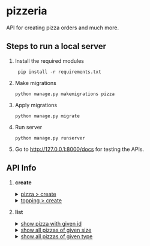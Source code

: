 # pizzeria

API for creating pizza orders and much more.

## Steps to run a local server

1. Install the required modules
   ```shell
    pip install -r requirements.txt
    ```
2. Make migrations
    ```shell
    python manage.py makemigrations pizza
    ```
3. Apply migrations
    ```shell
    python manage.py migrate
    ```
4. Run server
    ```shell
    python manage.py runserver
    ```
5. Go to http://127.0.0.1:8000/docs for testing the APIs.


## API Info

1. **create**
    <details><summary><ins>pizza > create</ins></summary>
    
    - POST `/api/create/pizza/`
    
        | Parameter  | Description |
        | ------------- | ------------- |
        | `pizza_type` **(required)** | Type of pizza (*i.e.* regular or square)  |
        | `pizza_size` **(required)** | Size of pizza (*e.g.* small, medium, large, etc.)  |
        | `topping` **(required)**    | Topping on the pizza (*e.g.* tomato, onion, cheese, corn, etc.)|
    
    - **Example**
        ```shell
        # Load the schema document
        coreapi get http://127.0.0.1:8000/docs/
        
        # Interact with the API endpoint
        coreapi action create pizza create -p pizza_type="Regular" -p pizza_size="Large" -p topping='["Tomato","Cheese"]'
        ```
    
    - **Result**
        ```json
        {
            "id": 5,
            "pizza_type": "Regular",
            "pizza_size": "Large",
            "topping": [
            "Cheese",
            "Tomato"
            ]
        }
        ```
    </details>

    <details><summary><ins>topping > create</ins></summary>
    
    - POST `/api/create/topping/`
    
        | Parameter  | Description |
        | ------------- | ------------- |
        | `topping` **(required)**    | Topping on the pizza (*e.g.* tomato, onion, cheese, corn, etc.)|
        
    - **Example**
        ```shell
        # Load the schema document
        coreapi get http://127.0.0.1:8000/docs/
        
        # Interact with the API endpoint
        coreapi action create topping create -p topping="Mushroom"
        ```
    - **Result**
        ```json
        {
            "topping": "Mushroom"
        }
        ```
    
    </details>

2. **list**
    <details><summary><ins>show pizza with given id</ins></summary>
    
    - GET `/api/list/{id}/`
    
        | Parameter  | Description |
        | ------------- | ------------- |
        | `id` **(required)** | Pizza ID  |
    
    - **Example**
        ```json

        ```
    
    - **Result**
        ```json

        ```
    </details>

    <details><summary><ins>show all pizzas of given size</ins></summary>
    
    - GET `/api/list/{size}/`
    
        | Parameter  | Description |
        | ------------- | ------------- |
        | `size` **(required)**    | Size of pizza |
    
    - **Example**
    ```shell
    # Load the schema document
    coreapi get http://127.0.0.1:8000/docs/
    
    # Interact with the API endpoint
    coreapi action list read_0 -p type="Regular"
    ```
    - <details><summary>Result</summary>
      
        ```json
        [
            {
                "id": 2,
                "pizza_type": "Regular",
                "pizza_size": "Extra large",
                "topping": [
                    "Onion"
                ]
            },
            {
                "id": 3,
                "pizza_type": "Regular",
                "pizza_size": "Large",
                "topping": [
                    "Onion",
                    "Tomato"
                ]
            }
        ]
        ```
    </details>
    </details>

    <details><summary><ins>show all pizzas of given type</ins></summary>
    
    - GET `/api/list/{type}/`
    
        | Parameter  | Description |
        | ------------- | ------------- |
        | `type` **(required)**    | Size of pizza |
    
    - **Example**
        ```shell
        # Load the schema document
        coreapi get http://127.0.0.1:8000/docs/
        
        # Interact with the API endpoint
        coreapi action list read_0 -p type="Regular"
        ```
    - <details>
        <summary>Result</summary>
    
        ```json
        [
            {
                "id": 2,
                "pizza_type": "Regular",
                "pizza_size": "Extra large",
                "topping": [
                    "Onion"
                ]
            },
            {
                "id": 3,
                "pizza_type": "Regular",
                "pizza_size": "Large",
                "topping": [
                    "Onion",
                    "Tomato"
                ]
            }
        ]
        ```
    </details>
    </details>